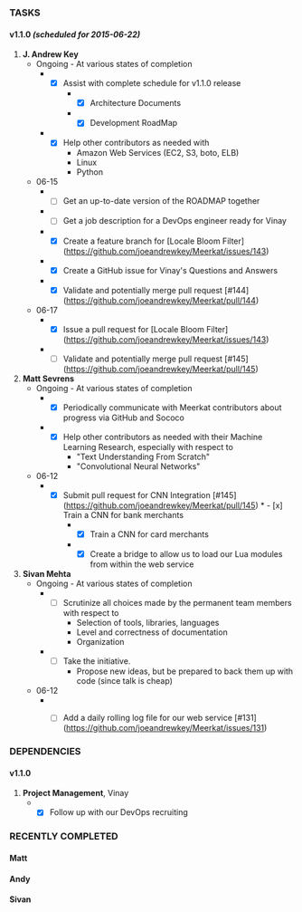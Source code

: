 ### TASKS
#### v1.1.0 *(scheduled for 2015-06-22)*
1.  **J. Andrew Key**
	* Ongoing - At various states of completion
		* - [x] Assist with complete schedule for v1.1.0 release
			* - [x] Architecture Documents
			* - [x] Development RoadMap
		* - [x] Help other contributors as needed with
			* Amazon Web Services (EC2, S3, boto, ELB)
			* Linux
			* Python
	* 06-15
		* - [ ] Get an up-to-date version of the ROADMAP together
		* - [ ] Get a job description for a DevOps engineer ready for Vinay
		* - [x] Create a feature branch for [Locale Bloom Filter] (https://github.com/joeandrewkey/Meerkat/issues/143)
		* - [x] Create a GitHub issue for Vinay's Questions and Answers
		* - [x] Validate and potentially merge pull request [#144] (https://github.com/joeandrewkey/Meerkat/pull/144)
	* 06-17
		* - [x] Issue a pull request for [Locale Bloom Filter] (https://github.com/joeandrewkey/Meerkat/issues/143)
		* - [ ] Validate and potentially merge pull request [#145] (https://github.com/joeandrewkey/Meerkat/pull/145)

2.  **Matt Sevrens**
	* Ongoing - At various states of completion
		* - [x] Periodically communicate with Meerkat contributors about progress via GitHub and Sococo
		* - [x] Help other contributors as needed with their Machine Learning Research, especially with respect to
			* "Text Understanding From Scratch"
			* "Convolutional Neural Networks"
	* 06-12
		* - [x] Submit pull request for CNN Integration [#145] (https://github.com/joeandrewkey/Meerkat/pull/145)				* - [x] Train a CNN for bank merchants
			* - [x] Train a CNN for card merchants
			* - [x] Create a bridge to allow us to load our Lua modules from within the web service
3.  **Sivan Mehta**
	* Ongoing - At various states of completion
		* - [ ] Scrutinize all choices made by the permanent team members with respect to
			* Selection of tools, libraries, languages
			* Level and correctness of documentation
			* Organization
		* - [ ] Take the initiative.
			* Propose new ideas, but be prepared to back them up with code (since talk is cheap)
	* 06-12
		* - [ ] Add a daily rolling log file for our web service [#131] (https://github.com/joeandrewkey/Meerkat/issues/131)
		


### DEPENDENCIES
#### v1.1.0
1. **Project Management**, Vinay
	* - [x] Follow up with our DevOps recruiting

### RECENTLY COMPLETED
#### Matt
#### Andy
#### Sivan

